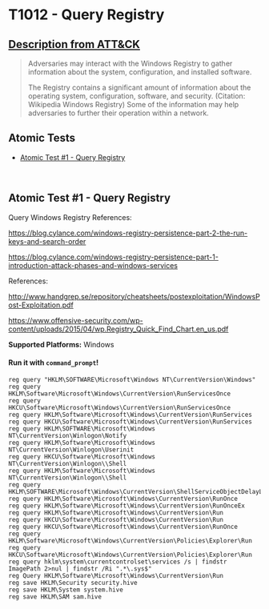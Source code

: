 # T1012 - Query Registry
## [Description from ATT&CK](https://attack.mitre.org/wiki/Technique/T1012)
<blockquote>Adversaries may interact with the Windows Registry to gather information about the system, configuration, and installed software.

The Registry contains a significant amount of information about the operating system, configuration, software, and security. (Citation: Wikipedia Windows Registry) Some of the information may help adversaries to further their operation within a network.</blockquote>

## Atomic Tests

- [Atomic Test #1 - Query Registry](#atomic-test-1---query-registry)


<br/>

## Atomic Test #1 - Query Registry
Query Windows Registry
References:

https://blog.cylance.com/windows-registry-persistence-part-2-the-run-keys-and-search-order

https://blog.cylance.com/windows-registry-persistence-part-1-introduction-attack-phases-and-windows-services

References:

http://www.handgrep.se/repository/cheatsheets/postexploitation/WindowsPost-Exploitation.pdf

https://www.offensive-security.com/wp-content/uploads/2015/04/wp.Registry_Quick_Find_Chart.en_us.pdf

**Supported Platforms:** Windows


#### Run it with `command_prompt`!
```
reg query "HKLM\SOFTWARE\Microsoft\Windows NT\CurrentVersion\Windows"
reg query HKLM\Software\Microsoft\Windows\CurrentVersion\RunServicesOnce
reg query HKCU\Software\Microsoft\Windows\CurrentVersion\RunServicesOnce
reg query HKLM\Software\Microsoft\Windows\CurrentVersion\RunServices
reg query HKCU\Software\Microsoft\Windows\CurrentVersion\RunServices
reg query HKLM\SOFTWARE\Microsoft\Windows NT\CurrentVersion\Winlogon\Notify
reg query HKLM\Software\Microsoft\Windows NT\CurrentVersion\Winlogon\Userinit
reg query HKCU\Software\Microsoft\Windows NT\CurrentVersion\Winlogon\\Shell
reg query HKLM\Software\Microsoft\Windows NT\CurrentVersion\Winlogon\\Shell
reg query HKLM\SOFTWARE\Microsoft\Windows\CurrentVersion\ShellServiceObjectDelayLoad
reg query HKLM\Software\Microsoft\Windows\CurrentVersion\RunOnce
reg query HKLM\Software\Microsoft\Windows\CurrentVersion\RunOnceEx
reg query HKLM\Software\Microsoft\Windows\CurrentVersion\Run
reg query HKCU\Software\Microsoft\Windows\CurrentVersion\Run
reg query HKCU\Software\Microsoft\Windows\CurrentVersion\RunOnce
reg query HKLM\Software\Microsoft\Windows\CurrentVersion\Policies\Explorer\Run
reg query HKCU\Software\Microsoft\Windows\CurrentVersion\Policies\Explorer\Run
reg query hklm\system\currentcontrolset\services /s | findstr ImagePath 2>nul | findstr /Ri ".*\.sys$"
reg Query HKLM\Software\Microsoft\Windows\CurrentVersion\Run
reg save HKLM\Security security.hive
reg save HKLM\System system.hive
reg save HKLM\SAM sam.hive
```
<br/>
